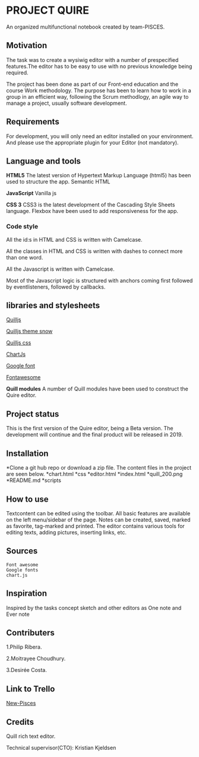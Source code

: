 # PROJECT QUIRE

An organized multifunctional notebook created by team-PISCES.

## Motivation

The task was to create a wysiwig editor with a number of prespecified features.The editor has to be easy to use with no previous knowledge being required.

The project has been done as part of our Front-end education and the course Work methodology. The purpose has been to learn how to work in a group in an efficient way, following the Scrum methodlogy, an agile way to manage a project, usually software development.

## Requirements

For development, you will only need an editor installed on your environment. And please use the appropriate plugin for your Editor (not mandatory).

## Language and tools

**HTML5**
The latest version of Hypertext Markup Language (html5) has been used to structure the app.
Semantic HTML

**JavaScript**
Vanilla js

**CSS 3**
CSS3 is the latest development of the Cascading Style Sheets language.
Flexbox have been used to add responsiveness for the app.

### Code style

All the id:s in HTML and CSS is written with Camelcase.

All the classes in HTML and CSS is written with dashes to connect more than one word.

All the Javascript is written with Camelcase.

Most of the Javascript logic is structured with anchors coming first followed by eventlisteners, followed by callbacks.

## libraries and stylesheets

[Quilljs](https://cdn.quilljs.com/1.3.6/quill.min.js)

[Quilljs theme snow](https://cdn.quilljs.com/1.3.6/quill.snow.css)

[Quilljs css](https://cdn.quilljs.com/1.3.6/quill.bubble.css)

[ChartJs](https://cdnjs.cloudflare.com/ajax/libs/Chart.js/2.4.0/Chart.min.js)

[Google font](https://fonts.googleapis.com)

[Fontawesome](https://use.fontawesome.com)

**Quill modules**
A number of Quill modules have been used to construct the Quire editor.

## Project status

This is the first version of the Quire editor, being a Beta version. The development will continue and the final product will be released in 2019.

## Installation

*Clone a git hub repo or download a zip file. The content files in the project are seen below.
    *chart.html
    *css
    *editor.html
    *index.html
    *quill_200.png
    *README.md
    *scripts

## How to use

Textcontent can be edited using the toolbar.
All basic features are available on the left menu/sidebar of the page.
Notes can be created, saved, marked as favorite, tag-marked and printed.
The editor contains various tools for editing texts, adding pictures, inserting links, etc.

## Sources

```Quilljs.com
Font awesome
Google fonts
chart.js
```

## Inspiration

Inspired by the tasks concept sketch and other editors as One note and Ever note

## Contributers

1.Philip Ribera.

2.Moitrayee Choudhury.

3.Desirée Costa.

## Link to Trello

[New-Pisces](https://trello.com/b/R4dsyXIs/new-pisces)

## Credits

Quill rich text editor.

Technical supervisor(CTO): Kristian Kjeldsen